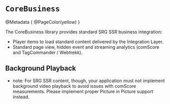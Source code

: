 
# ``CoreBusiness``

@Metadata {
    @PageColor(yellow)
}

The CoreBusiness library provides standard SRG SSR business integration:

- Player items to load standard content delivered by the Integration Layer.
- Standard page view, hidden event and streaming analytics (comScore and TagCommander / Webtrekk).

## Background Playback

- note: For SRG SSR content, though, your application must not implement background video playback to avoid issues with comScore measurements. Please implement proper Picture in Picture support instead.
